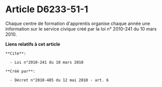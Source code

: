 # Article D6233-51-1

Chaque centre de formation d'apprentis organise chaque année une information sur le service civique créé par la loi n°
2010-241 du 10 mars 2010.

**Liens relatifs à cet article**

	**Cite**:

	  - Loi n°2010-241 du 10 mars 2010

	**Créé par**:

	  - Décret n°2010-485 du 12 mai 2010 - art. 6
